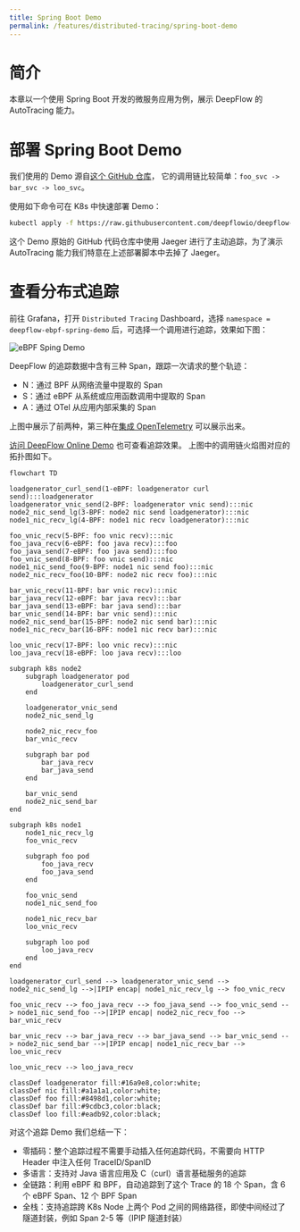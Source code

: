 ```yaml
---
title: Spring Boot Demo
permalink: /features/distributed-tracing/spring-boot-demo
---
```


# 简介

本章以一个使用 Spring Boot 开发的微服务应用为例，展示 DeepFlow 的 AutoTracing 能力。

# 部署 Spring Boot Demo

我们使用的 Demo 源自[这个 GitHub 仓库](https://github.com/chanjarster/spring-boot-istio-jaeger-demo)，
它的调用链比较简单：`foo_svc -> bar_svc -> loo_svc`。

使用如下命令可在 K8s 中快速部署 Demo：
```bash
kubectl apply -f https://raw.githubusercontent.com/deepflowio/deepflow-demo/main/DeepFlow-EBPF-Sping-Demo/deepflow-ebpf-spring-demo.yaml
```

这个 Demo 原始的 GitHub 代码仓库中使用 Jaeger 进行了主动追踪，为了演示 AutoTracing 能力我们特意在上述部署脚本中去掉了 Jaeger。

# 查看分布式追踪

前往 Grafana，打开 `Distributed Tracing` Dashboard，选择 `namespace = deepflow-ebpf-spring-demo` 后，可选择一个调用进行追踪，效果如下图：

![eBPF Sping Demo](https://yunshan-guangzhou.oss-cn-beijing.aliyuncs.com/pub/pic/20220823630441420077b.png)

DeepFlow 的追踪数据中含有三种 Span，跟踪一次请求的整个轨迹：
- N：通过 BPF 从网络流量中提取的 Span
- S：通过 eBPF 从系统或应用函数调用中提取的 Span
- A：通过 OTel 从应用内部采集的 Span

上图中展示了前两种，第三种在[集成 OpenTelemetry](../../integration/input/tracing/opentelemetry/) 可以展示出来。

[访问 DeepFlow Online Demo](https://ce-demo.deepflow.yunshan.net/d/Distributed_Tracing/distributed-tracing?var-namespace=deepflow-ebpf-spring-demo&from=deepflow-doc) 也可查看追踪效果。
上图中的调用链火焰图对应的拓扑图如下。

```mermaid
flowchart TD

loadgenerator_curl_send(1-eBPF: loadgenerator curl send):::loadgenerator
loadgenerator_vnic_send(2-BPF: loadgenerator vnic send):::nic
node2_nic_send_lg(3-BPF: node2 nic send loadgenerator):::nic
node1_nic_recv_lg(4-BPF: node1 nic recv loadgenerator):::nic

foo_vnic_recv(5-BPF: foo vnic recv):::nic
foo_java_recv(6-eBPF: foo java recv):::foo
foo_java_send(7-eBPF: foo java send):::foo
foo_vnic_send(8-BPF: foo vnic send):::nic
node1_nic_send_foo(9-BPF: node1 nic send foo):::nic
node2_nic_recv_foo(10-BPF: node2 nic recv foo):::nic

bar_vnic_recv(11-BPF: bar vnic recv):::nic
bar_java_recv(12-eBPF: bar java recv):::bar
bar_java_send(13-eBPF: bar java send):::bar
bar_vnic_send(14-BPF: bar vnic send):::nic
node2_nic_send_bar(15-BPF: node2 nic send bar):::nic
node1_nic_recv_bar(16-BPF: node1 nic recv bar):::nic

loo_vnic_recv(17-BPF: loo vnic recv):::nic
loo_java_recv(18-eBPF: loo java recv):::loo

subgraph k8s node2
    subgraph loadgenerator pod
        loadgenerator_curl_send
    end

    loadgenerator_vnic_send
    node2_nic_send_lg

    node2_nic_recv_foo
    bar_vnic_recv

    subgraph bar pod
        bar_java_recv
        bar_java_send
    end

    bar_vnic_send
    node2_nic_send_bar
end

subgraph k8s node1
    node1_nic_recv_lg
    foo_vnic_recv

    subgraph foo pod
        foo_java_recv
        foo_java_send
    end

    foo_vnic_send
    node1_nic_send_foo

    node1_nic_recv_bar
    loo_vnic_recv

    subgraph loo pod
        loo_java_recv
    end
end

loadgenerator_curl_send --> loadgenerator_vnic_send --> node2_nic_send_lg -->|IPIP encap| node1_nic_recv_lg --> foo_vnic_recv

foo_vnic_recv --> foo_java_recv --> foo_java_send --> foo_vnic_send --> node1_nic_send_foo -->|IPIP encap| node2_nic_recv_foo --> bar_vnic_recv

bar_vnic_recv --> bar_java_recv --> bar_java_send --> bar_vnic_send --> node2_nic_send_bar -->|IPIP encap| node1_nic_recv_bar --> loo_vnic_recv

loo_vnic_recv --> loo_java_recv

classDef loadgenerator fill:#16a9e8,color:white;
classDef nic fill:#a1a1a1,color:white;
classDef foo fill:#8498d1,color:white;
classDef bar fill:#9cdbc3,color:black;
classDef loo fill:#eadb92,color:black;
```

对这个追踪 Demo 我们总结一下：
- 零插码：整个追踪过程不需要手动插入任何追踪代码，不需要向 HTTP Header 中注入任何 TraceID/SpanID
- 多语言：支持对 Java 语言应用及 C（curl）语言基础服务的追踪
- 全链路：利用 eBPF 和 BPF，自动追踪到了这个 Trace 的 18 个 Span，含 6 个 eBPF Span、12 个 BPF Span
- 全栈：支持追踪跨 K8s Node 上两个 Pod 之间的网络路径，即使中间经过了隧道封装，例如 Span 2-5 等（IPIP 隧道封装）
